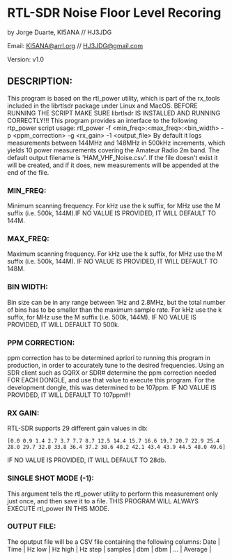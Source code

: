 # RTL-SDR Noise Floor Level Recoring 

by Jorge Duarte, KI5ANA // HJ3JDG

Email: KI5ANA@arrl.org // HJ3JDG@gmail.com

Version: v1.0


## DESCRIPTION:

This program is based on the rtl_power utility, which is part of the rx_tools
included in the librtlsdr package under Linux and MacOS.
BEFORE RUNNING THE SCRIPT MAKE SURE librtlsdr IS INSTALLED AND RUNNING CORRECTLY!!!
This program provides an interface to the following rtp_power script usage:
rtl_power -f <min_freq>:<max_freq>:<bin_width> -p <ppm_correction> -g <rx_gain> -1 <output_file>
By default it logs measurements between 144MHz and 148MHz in 500kHz increments,
which yields 10 power measurements covering the Amateur Radio 2m band. The 
default output filename is 'HAM_VHF_Noise.csv'. If the file doesn't exist it 
will be created, and if it does, new measurements will be appended at the end
of the file. 

### MIN_FREQ:

Minimum scanning frequency. For kHz use the k suffix, for MHz use the M
suffix (i.e. 500k, 144M).IF NO VALUE IS PROVIDED, IT WILL DEFAULT TO 144M.

### MAX_FREQ:

Maximum scanning frequency. For kHz use the k suffix, for MHz use the M
suffix (i.e. 500k, 144M). IF NO VALUE IS PROVIDED, IT WILL DEFAULT TO 148M.

### BIN WIDTH:

Bin size can be in any range between 1Hz and 2.8MHz, but the total number of
bins has to be smaller than the maximum sample rate. For kHz use the k
suffix, for MHz use the M suffix (i.e. 500k, 144M). IF NO VALUE IS PROVIDED, 
IT WILL DEFAULT TO 500k.

### PPM CORRECTION:

ppm correction has to be determined apriori to running this program in
production, in order to accurately tune to the desired frequencies. Using
an SDR client such as GQRX or SDR# determine the ppm correction needed FOR
EACH DONGLE, and use that value to execute this program. For the development
dongle, this was determined to be 107ppm. IF NO VALUE IS PROVIDED, IT WILL 
DEFAULT TO 107ppm!!!

### RX GAIN:

RTL-SDR supports 29 different gain values in db:

    [0.0 0.9 1.4 2.7 3.7 7.7 8.7 12.5 14.4 15.7 16.6 19.7 20.7 22.9 25.4
    28.0 29.7 32.8 33.8 36.4 37.2 38.6 40.2 42.1 43.4 43.9 44.5 48.0 49.6]

IF NO VALUE IS PROVIDED, IT WILL DEFAULT TO 28db.

### SINGLE SHOT MODE (-1):

This argument tells the rtl_power utility to perform this measurement only
just once, and then save it to a file. THIS PROGRAM WILL ALWAYS EXECUTE 
rtl_power IN THIS MODE.

### OUTPUT FILE:

The oputput file will be a CSV file containing the following columns:
Date | Time | Hz low | Hz high | Hz step | samples | dbm | dbm | ... | Average |